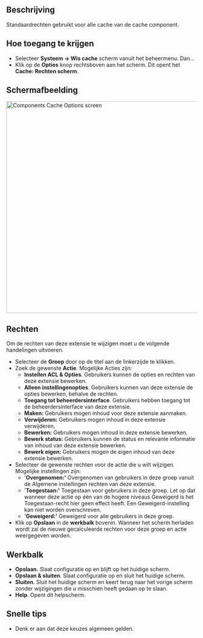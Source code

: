 <!-- Filename: Help4.x:Cache:_Options / Display title: Cache: Opties -->

## Beschrijving

Standaardrechten gebruikt voor alle cache van de cache component.

## Hoe toegang te krijgen

- Selecteer **Systeem → Wis cache** scherm vanuit het beheermenu.
  Dan...
- Klik op de **Opties** knop rechtsboven aan het scherm. Dit opent het
  **Cache: Rechten scherm**.

## Schermafbeelding

<img
src="https://docs.joomla.org/images/thumb/1/1e/Help-4x-Components-Cache-Options-screen-nl.png/800px-Help-4x-Components-Cache-Options-screen-nl.png"
decoding="async"
srcset="https://docs.joomla.org/images/thumb/1/1e/Help-4x-Components-Cache-Options-screen-nl.png/1200px-Help-4x-Components-Cache-Options-screen-nl.png 1.5x, https://docs.joomla.org/images/1/1e/Help-4x-Components-Cache-Options-screen-nl.png 2x"
data-file-width="1252" data-file-height="875" width="800" height="559"
alt="Components Cache Options screen" />

## Rechten

Om de rechten van deze extensie te wijzigen moet u de volgende
handelingen uitvoeren.

- Selecteer de **Groep** door op de titel aan de linkerzijde te klikken.
- Zoek de gewenste **Actie**. Mogelijke Acties zijn:
  - **Instellen ACL & Opties**. Gebruikers kunnen de opties en rechten
    van deze extensie bewerken.
  - **Alleen instellingenopties**. Gebruikers kunnen van deze extensie
    de opties bewerken, behalve de rechten.
  - **Toegang tot beheerdersinterface**. Gebruikers hebben toegang tot
    de beheerdersinterface van deze extensie.
  - **Maken:** Gebruikers mogen inhoud voor deze extensie aanmaken.
  - **Verwijderen:** Gebruikers mogen inhoud in deze extensie
    verwijderen.
  - **Bewerken:** Gebruikers mogen inhoud in deze extensie bewerken.
  - **Bewerk status:** Gebruikers kunnen de status en relevante
    informatie van inhoud van deze extensie bewerken.
  - **Bewerk eigen:** Gebruikers mogen de eigen inhoud van deze extensie
    bewerken.
- Selecteer de gewenste rechten voor de actie die u wilt wijzigen.
  Mogelijke instellingen zijn:
  - '**Overgenomen:'** Overgenomen van gebruikers in deze groep vanuit
    de Algemene instellingen rechten van deze extensie.
  - '**Toegestaan:'** Toegestaan voor gebruikers in deze groep. Let op
    dat wanneer deze actie op één van de hogere niveaus Geweigerd is het
    Toegestaan-recht hier geen effect heeft. Een Geweigerd-instelling
    kan niet worden overschreven.
  - '**Geweigerd:'** Geweigerd voor alle gebruikers in deze groep.
- Klik op **Opslaan** in de **werkbalk** bovenin. Wanneer het scherm
  herladen wordt zal de nieuwe gecalculeerde rechten voor deze groep en
  actie weergegeven worden.

## Werkbalk

- **Opslaan.** Slaat configuratie op en blijft op het huidige scherm.
- **Opslaan & sluiten**. Slaat configuratie op en sluit het huidige
  scherm.
- **Sluiten**. Sluit het huidige scherm en keert terug naar het vorige
  scherm zonder wijzigingen die u misschien heeft gedaan op te slaan.
- **Help**. Opent dit helpscherm.

## Snelle tips

- Denk er aan dat deze keuzes algemeen gelden.
